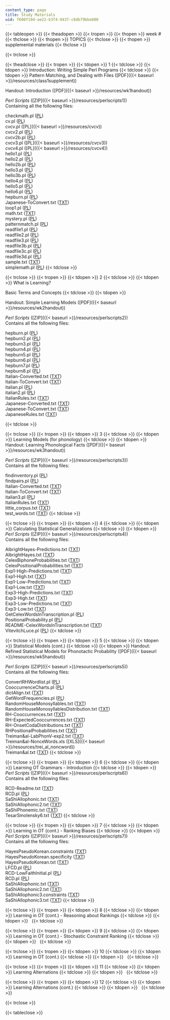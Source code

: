 ```yaml
---
content_type: page
title: Study Materials
uid: f600f19d-ae22-b3f4-9437-c8db79bbe880
---
```


{{< tableopen >}}
{{< theadopen >}}
{{< tropen >}}
{{< thopen >}}
week #
{{< thclose >}}
{{< thopen >}}
TOPICS
{{< thclose >}}
{{< thopen >}}
supplemental materials
{{< thclose >}}

{{< trclose >}}

{{< theadclose >}}
{{< tropen >}}
{{< tdopen >}}
1
{{< tdclose >}}
{{< tdopen >}}
Introduction: Writing Simple Perl Programs
{{< tdclose >}}
{{< tdopen >}}
Pattern Matching, and Dealing with Files ([PDF]({{< baseurl >}}/resources/class1supplement))  
  
Handout: Introduction ([PDF]({{< baseurl >}}/resources/wk1handout))  
  
_Perl Scripts_ ([ZIP]({{< baseurl >}}/resources/perlscripts1))  
Containing all the following files:  
  
checkmath.pl ([PL](/courses/linguistics-and-philosophy/24-964-topics-in-phonology-fall-2004/study-materials/checkmath.pl))  
cv.pl ([PL](/courses/linguistics-and-philosophy/24-964-topics-in-phonology-fall-2004/study-materials/cv.pl))  
cvcv.pl ([PL]({{< baseurl >}}/resources/cvcv))  
cvcv2.pl ([PL](/courses/linguistics-and-philosophy/24-964-topics-in-phonology-fall-2004/study-materials/cvcv2.pl))  
cvcv2b.pl ([PL](/courses/linguistics-and-philosophy/24-964-topics-in-phonology-fall-2004/study-materials/cvcv2b.pl))  
cvcv3.pl ([PL]({{< baseurl >}}/resources/cvcv3))  
cvcv4.pl ([PL]({{< baseurl >}}/resources/cvcv4))  
hello1.pl ([PL](/courses/linguistics-and-philosophy/24-964-topics-in-phonology-fall-2004/study-materials/hello1.pl))  
hello2.pl ([PL](/courses/linguistics-and-philosophy/24-964-topics-in-phonology-fall-2004/study-materials/hello2.pl))  
hello2b.pl ([PL](/courses/linguistics-and-philosophy/24-964-topics-in-phonology-fall-2004/study-materials/hello2b.pl))  
hello3.pl ([PL](/courses/linguistics-and-philosophy/24-964-topics-in-phonology-fall-2004/study-materials/hello3.pl))  
hello3b.pl ([PL](/courses/linguistics-and-philosophy/24-964-topics-in-phonology-fall-2004/study-materials/hello3b.pl))  
hello4.pl ([PL](/courses/linguistics-and-philosophy/24-964-topics-in-phonology-fall-2004/study-materials/hello4.pl))  
hello5.pl ([PL](/courses/linguistics-and-philosophy/24-964-topics-in-phonology-fall-2004/study-materials/hello5.pl))  
hello6.pl ([PL](/courses/linguistics-and-philosophy/24-964-topics-in-phonology-fall-2004/study-materials/hello6.pl))  
hepburn.pl ([PL](/courses/linguistics-and-philosophy/24-964-topics-in-phonology-fall-2004/study-materials/hepburn.pl))  
Japanese-ToConvert.txt ([TXT](/courses/linguistics-and-philosophy/24-964-topics-in-phonology-fall-2004/study-materials/Japanese_ToConvert.txt))  
loop1.pl ([PL](/courses/linguistics-and-philosophy/24-964-topics-in-phonology-fall-2004/study-materials/loop1.pl))  
math.txt ([TXT](/courses/linguistics-and-philosophy/24-964-topics-in-phonology-fall-2004/study-materials/math.txt))  
mystery.pl ([PL](/courses/linguistics-and-philosophy/24-964-topics-in-phonology-fall-2004/study-materials/mystery.pl))  
patternmatch.pl ([PL](/courses/linguistics-and-philosophy/24-964-topics-in-phonology-fall-2004/study-materials/patternmatch.pl))  
readfile1.pl ([PL](/courses/linguistics-and-philosophy/24-964-topics-in-phonology-fall-2004/study-materials/readfile1.pl))  
readfile2.pl ([PL](/courses/linguistics-and-philosophy/24-964-topics-in-phonology-fall-2004/study-materials/readfile2.pl))  
readfile3.pl ([PL](/courses/linguistics-and-philosophy/24-964-topics-in-phonology-fall-2004/study-materials/readfile3.pl))  
readfile3b.pl ([PL](/courses/linguistics-and-philosophy/24-964-topics-in-phonology-fall-2004/study-materials/readfile3b.pl))  
readfile3c.pl ([PL](/courses/linguistics-and-philosophy/24-964-topics-in-phonology-fall-2004/study-materials/readfile3c.pl))  
readfile3d.pl ([PL](/courses/linguistics-and-philosophy/24-964-topics-in-phonology-fall-2004/study-materials/readfile3d.pl))  
sample.txt ([TXT](/courses/linguistics-and-philosophy/24-964-topics-in-phonology-fall-2004/study-materials/sample.txt))  
simplemath.pl ([PL](/courses/linguistics-and-philosophy/24-964-topics-in-phonology-fall-2004/study-materials/simplemath.pl))
{{< tdclose >}}

{{< trclose >}}
{{< tropen >}}
{{< tdopen >}}
2
{{< tdclose >}}
{{< tdopen >}}
What is Learning?  
  
Basic Terms and Concepts
{{< tdclose >}}
{{< tdopen >}}


Handout: Simple Learning Models ([PDF]({{< baseurl >}}/resources/wk2handout))  
  
_Perl Scripts_ ([ZIP]({{< baseurl >}}/resources/perlscripts2))  
Contains all the following files:  
  
hepburn.pl ([PL](/courses/linguistics-and-philosophy/24-964-topics-in-phonology-fall-2004/study-materials/hepburn.pl))  
hepburn2.pl ([PL](/courses/linguistics-and-philosophy/24-964-topics-in-phonology-fall-2004/study-materials/hepburn2.pl))  
hepburn3.pl ([PL](/courses/linguistics-and-philosophy/24-964-topics-in-phonology-fall-2004/study-materials/hepburn3.pl))  
hepburn4.pl ([PL](/courses/linguistics-and-philosophy/24-964-topics-in-phonology-fall-2004/study-materials/hepburn4.pl))  
hepburn5.pl ([PL](/courses/linguistics-and-philosophy/24-964-topics-in-phonology-fall-2004/study-materials/hepburn5.pl))  
hepburn6.pl ([PL](/courses/linguistics-and-philosophy/24-964-topics-in-phonology-fall-2004/study-materials/hepburn6.pl))  
hepburn7.pl ([PL](/courses/linguistics-and-philosophy/24-964-topics-in-phonology-fall-2004/study-materials/hepburn7.pl))  
hepburn8.pl ([PL](/courses/linguistics-and-philosophy/24-964-topics-in-phonology-fall-2004/study-materials/hepburn8.pl))  
Italian-Converted.txt ([TXT](/courses/linguistics-and-philosophy/24-964-topics-in-phonology-fall-2004/study-materials/ItalianConverted.txt))  
Italian-ToConvert.txt ([TXT](/courses/linguistics-and-philosophy/24-964-topics-in-phonology-fall-2004/study-materials/ItalianToConvert.txt))  
italian.pl ([PL](/courses/linguistics-and-philosophy/24-964-topics-in-phonology-fall-2004/study-materials/italian.pl))  
italian2.pl ([PL](/courses/linguistics-and-philosophy/24-964-topics-in-phonology-fall-2004/study-materials/italian2.pl))  
ItalianRules.txt ([TXT](/courses/linguistics-and-philosophy/24-964-topics-in-phonology-fall-2004/study-materials/ItalianRules.txt))  
Japanese-Converted.txt ([TXT](/courses/linguistics-and-philosophy/24-964-topics-in-phonology-fall-2004/study-materials/JapaneseConverted.txt))  
Japanese-ToConvert.txt ([TXT](/courses/linguistics-and-philosophy/24-964-topics-in-phonology-fall-2004/study-materials/Japanese_ToConvert.txt))  
JapaneseRules.txt ([TXT](/courses/linguistics-and-philosophy/24-964-topics-in-phonology-fall-2004/study-materials/JapaneseRules.txt))


{{< tdclose >}}

{{< trclose >}}
{{< tropen >}}
{{< tdopen >}}
3
{{< tdclose >}}
{{< tdopen >}}
Learning Models (for phonology)
{{< tdclose >}}
{{< tdopen >}}
Handout: Learning Phonological Facts ([PDF]({{< baseurl >}}/resources/wk3handout))  
  
_Perl Scripts_ ([ZIP]({{< baseurl >}}/resources/perlscripts3))  
Contains all the following files:  
  
findinventory.pl ([PL](/courses/linguistics-and-philosophy/24-964-topics-in-phonology-fall-2004/study-materials/findinventory.pl))  
findpairs.pl ([PL](/courses/linguistics-and-philosophy/24-964-topics-in-phonology-fall-2004/study-materials/findpairs.pl))  
Italian-Converted.txt ([TXT](/courses/linguistics-and-philosophy/24-964-topics-in-phonology-fall-2004/study-materials/ItalianConverted.txt))  
Italian-ToConvert.txt ([TXT](/courses/linguistics-and-philosophy/24-964-topics-in-phonology-fall-2004/study-materials/ItalianToConvert.txt))  
italian3.pl ([PL](/courses/linguistics-and-philosophy/24-964-topics-in-phonology-fall-2004/study-materials/italian3.pl))  
ItalianRules.txt ([TXT](/courses/linguistics-and-philosophy/24-964-topics-in-phonology-fall-2004/study-materials/ItalianRules.txt))  
little\_corpus.txt ([TXT](/courses/linguistics-and-philosophy/24-964-topics-in-phonology-fall-2004/study-materials/little_corpus.txt))  
test\_words.txt ([TXT](/courses/linguistics-and-philosophy/24-964-topics-in-phonology-fall-2004/study-materials/test_words.txt))
{{< tdclose >}}

{{< trclose >}}
{{< tropen >}}
{{< tdopen >}}
4
{{< tdclose >}}
{{< tdopen >}}
Calculating Statistical Generalizations
{{< tdclose >}}
{{< tdopen >}}
_Perl Scripts_ ([ZIP]({{< baseurl >}}/resources/perlscripts4))  
Contains all the following files:  
  
AlbrightHayes-Predictions.txt ([TXT](/courses/linguistics-and-philosophy/24-964-topics-in-phonology-fall-2004/study-materials/AlbrightHayesPredictions.txt))  
AlbrightHayes.txt ([TXT](/courses/linguistics-and-philosophy/24-964-topics-in-phonology-fall-2004/study-materials/AlbrightHayes.txt))  
CelexBiphoneProbabilities.txt ([TXT](/courses/linguistics-and-philosophy/24-964-topics-in-phonology-fall-2004/study-materials/CelexBiphoneProbabilities.txt))  
CelexPositionalProbabilities.txt ([TXT](/courses/linguistics-and-philosophy/24-964-topics-in-phonology-fall-2004/study-materials/CelexPositionalProbabilities.txt))  
Exp1-High-Predictions.txt ([TXT](/courses/linguistics-and-philosophy/24-964-topics-in-phonology-fall-2004/study-materials/Exp1HighPredictions.txt))  
Exp1-High.txt ([TXT](/courses/linguistics-and-philosophy/24-964-topics-in-phonology-fall-2004/study-materials/Exp1High.txt))  
Exp1-Low-Predictions.txt ([TXT](/courses/linguistics-and-philosophy/24-964-topics-in-phonology-fall-2004/study-materials/Exp1LowPredictions.txt))  
Exp1-Low.txt ([TXT](/courses/linguistics-and-philosophy/24-964-topics-in-phonology-fall-2004/study-materials/Exp1Low.txt))  
Exp3-High-Predictions.txt ([TXT](/courses/linguistics-and-philosophy/24-964-topics-in-phonology-fall-2004/study-materials/Exp3HighPredictions.txt))  
Exp3-High.txt ([TXT](/courses/linguistics-and-philosophy/24-964-topics-in-phonology-fall-2004/study-materials/Exp3High.txt))  
Exp3-Low-Predictions.txt ([TXT](/courses/linguistics-and-philosophy/24-964-topics-in-phonology-fall-2004/study-materials/Exp3LowPredictions.txt))  
Exp3-Low.txt ([TXT](/courses/linguistics-and-philosophy/24-964-topics-in-phonology-fall-2004/study-materials/Exp3Low.txt))  
GetCelexWordsInTranscription.pl ([PL](/courses/linguistics-and-philosophy/24-964-topics-in-phonology-fall-2004/study-materials/GetCelexWordsInTranscription.pl))  
PositionalProbability.pl ([PL](/courses/linguistics-and-philosophy/24-964-topics-in-phonology-fall-2004/study-materials/PositionalProbability.pl))  
README-CelexWordsInTranscription.txt ([TXT](/courses/linguistics-and-philosophy/24-964-topics-in-phonology-fall-2004/study-materials/READMECelexWordsInTranscription.txt))  
VitevitchLuce.pl ([PL](/courses/linguistics-and-philosophy/24-964-topics-in-phonology-fall-2004/study-materials/VitevitchLuce.pl))
{{< tdclose >}}

{{< trclose >}}
{{< tropen >}}
{{< tdopen >}}
5
{{< tdclose >}}
{{< tdopen >}}
Statistical Models (cont.)
{{< tdclose >}}
{{< tdopen >}}
Handout: Refined Statistical Models for Phonotactic Probability ([PDF]({{< baseurl >}}/resources/wk5handout))  
  
_Perl Scripts_ ([ZIP]({{< baseurl >}}/resources/perlscripts5))  
Contains all the following files:  
  
ConvertRHWordlist.pl ([PL](/courses/linguistics-and-philosophy/24-964-topics-in-phonology-fall-2004/study-materials/ConvertRHWordlist.pl))  
CooccurrenceCharts.pl ([PL](/courses/linguistics-and-philosophy/24-964-topics-in-phonology-fall-2004/study-materials/CooccurrenceCharts.pl))  
dictAlign.txt ([TXT](/courses/linguistics-and-philosophy/24-964-topics-in-phonology-fall-2004/study-materials/dictAlign.txt))  
GetWordFrequencies.pl ([PL](/courses/linguistics-and-philosophy/24-964-topics-in-phonology-fall-2004/study-materials/GetWordFrequencies.pl))  
RandomHouseMonosyllables.txt ([TXT](/courses/linguistics-and-philosophy/24-964-topics-in-phonology-fall-2004/study-materials/RandomHouseMonosyllables.txt))  
RandomHouseMonosyllablesDistribution.txt ([TXT](/courses/linguistics-and-philosophy/24-964-topics-in-phonology-fall-2004/study-materials/RandomHouseMonosyllablesDistribution.txt))  
RH-Cooccurrences.txt ([TXT](/courses/linguistics-and-philosophy/24-964-topics-in-phonology-fall-2004/study-materials/RHCooccurrences.txt))  
RH-ExpectedCooccurrences.txt ([TXT](/courses/linguistics-and-philosophy/24-964-topics-in-phonology-fall-2004/study-materials/RHExpectedCooccurrences.txt))  
RH-OnsetCodaDistributions.txt ([TXT](/courses/linguistics-and-philosophy/24-964-topics-in-phonology-fall-2004/study-materials/RHOnsetCodaDistributions.txt))  
RHPositionalProbabilities.txt ([TXT](/courses/linguistics-and-philosophy/24-964-topics-in-phonology-fall-2004/study-materials/RHPositionalProbabilities.txt))  
Treiman&al-LabPhonV-exp2.txt ([TXT](/courses/linguistics-and-philosophy/24-964-topics-in-phonology-fall-2004/study-materials/trei_al_lab_exp2.txt))  
Treiman&al-NonceWords.xls ([XLS]({{< baseurl >}}/resources/trei_al_noncword))  
Treiman&al.txt ([TXT](/courses/linguistics-and-philosophy/24-964-topics-in-phonology-fall-2004/study-materials/treiman_al.txt))
{{< tdclose >}}

{{< trclose >}}
{{< tropen >}}
{{< tdopen >}}
6
{{< tdclose >}}
{{< tdopen >}}
Learning OT Grammars - Introduction
{{< tdclose >}}
{{< tdopen >}}
_Perl Scripts_ ([ZIP]({{< baseurl >}}/resources/perlscripts6))  
Contains all the following files:  
  
RCD-Readme.txt ([TXT](/courses/linguistics-and-philosophy/24-964-topics-in-phonology-fall-2004/study-materials/RCDReadme.txt))  
RCD.pl ([PL](/courses/linguistics-and-philosophy/24-964-topics-in-phonology-fall-2004/study-materials/RCD.pl))  
SaShiAllophonic.txt ([TXT](/courses/linguistics-and-philosophy/24-964-topics-in-phonology-fall-2004/study-materials/SaShiAllophonic.txt))  
SaShiAllophonic2.txt ([TXT](/courses/linguistics-and-philosophy/24-964-topics-in-phonology-fall-2004/study-materials/SaShiAllophonic2.txt))  
SaShiPhonemic.txt ([TXT](/courses/linguistics-and-philosophy/24-964-topics-in-phonology-fall-2004/study-materials/SaShiPhonemic.txt))  
TesarSmolensky6.txt ([TXT](/courses/linguistics-and-philosophy/24-964-topics-in-phonology-fall-2004/study-materials/TesarSmolensky6.txt))
{{< tdclose >}}

{{< trclose >}}
{{< tropen >}}
{{< tdopen >}}
7
{{< tdclose >}}
{{< tdopen >}}
Learning in OT (cont.) - Ranking Biases
{{< tdclose >}}
{{< tdopen >}}
_Perl Scripts_ ([ZIP]({{< baseurl >}}/resources/perlscripts7))  
Contains all the following files:  
  
HayesPseudoKorean.constraints ([TXT](/courses/linguistics-and-philosophy/24-964-topics-in-phonology-fall-2004/study-materials/HayesPseudoKorean.constraints))  
HayesPseudoKorean.specificity ([TXT](/courses/linguistics-and-philosophy/24-964-topics-in-phonology-fall-2004/study-materials/HayesPseudoKorean.specificity))  
HayesPseudoKorean.txt ([TXT](/courses/linguistics-and-philosophy/24-964-topics-in-phonology-fall-2004/study-materials/HayesPseudoKorean.txt))  
LFCD.pl ([PL](/courses/linguistics-and-philosophy/24-964-topics-in-phonology-fall-2004/study-materials/LFCD.pl))  
RCD-LowFaithInitial.pl ([PL](/courses/linguistics-and-philosophy/24-964-topics-in-phonology-fall-2004/study-materials/RCDLowFaithInitial.pl))  
RCD.pl ([PL](/courses/linguistics-and-philosophy/24-964-topics-in-phonology-fall-2004/study-materials/RCD.pl))  
SaShiAllophonic.txt ([TXT](/courses/linguistics-and-philosophy/24-964-topics-in-phonology-fall-2004/study-materials/SaShiAllophonic.txt))  
SaShiAllophonic2.txt ([TXT](/courses/linguistics-and-philosophy/24-964-topics-in-phonology-fall-2004/study-materials/SaShiAllophonic2.txt))  
SaShiAllophonic3.constraints ([TXT](/courses/linguistics-and-philosophy/24-964-topics-in-phonology-fall-2004/study-materials/SaShiAllophonic3.constraints))  
SaShiAllophonic3.txt ([TXT](/courses/linguistics-and-philosophy/24-964-topics-in-phonology-fall-2004/study-materials/SaShiAllophonic3.txt))
{{< tdclose >}}

{{< trclose >}}
{{< tropen >}}
{{< tdopen >}}
8
{{< tdclose >}}
{{< tdopen >}}
Learning in OT (cont.) - Reasoning about Rankings
{{< tdclose >}}
{{< tdopen >}}
 
{{< tdclose >}}

{{< trclose >}}
{{< tropen >}}
{{< tdopen >}}
9
{{< tdclose >}}
{{< tdopen >}}
Learning in OT (cont.) - Stochastic Constraint Ranking
{{< tdclose >}}
{{< tdopen >}}
 
{{< tdclose >}}

{{< trclose >}}
{{< tropen >}}
{{< tdopen >}}
10
{{< tdclose >}}
{{< tdopen >}}
Learning in OT (cont.)
{{< tdclose >}}
{{< tdopen >}}
 
{{< tdclose >}}

{{< trclose >}}
{{< tropen >}}
{{< tdopen >}}
11
{{< tdclose >}}
{{< tdopen >}}
Learning Alternations
{{< tdclose >}}
{{< tdopen >}}
 
{{< tdclose >}}

{{< trclose >}}
{{< tropen >}}
{{< tdopen >}}
12
{{< tdclose >}}
{{< tdopen >}}
Learning Alternations (cont.)
{{< tdclose >}}
{{< tdopen >}}
 
{{< tdclose >}}

{{< trclose >}}

{{< tableclose >}}